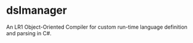 # dslmanager
An LR1 Object-Oriented Compiler for custom run-time language definition and parsing in C#.
